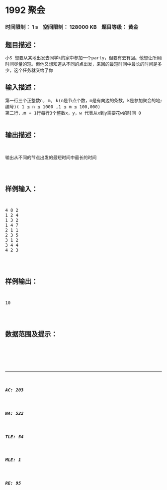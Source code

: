 # 1992 聚会   
### 时间限制： 1 s&nbsp;&nbsp;&nbsp;&nbsp;空间限制： 128000 KB&nbsp;&nbsp;&nbsp;&nbsp;题目等级： 黄金  
## 题目描述：  

<pre>
小S 想要从某地出发去同学k的家中参加一个party，但要有去有回。他想让所用的  
时间尽量的短。但他又想知道从不同的点出发，来回的最短时间中最长的时间是多  
少，这个任务就交给了你
</pre>
  
  
## 输入描述：  

<pre>
第一行三个正整数n, m, k(n是节点个数，m是有向边的条数，k是参加聚会的地点  
编号)( 1 ≤ n ≤ 1000 ,1 ≤ m ≤ 100,000)  
第二行..m + 1行每行3个整数x，y，w 代表从x到y需要花w的时间 0<w<=100
</pre>
  
  
## 输出描述：  

<pre>
输出从不同的节点出发的最短时间中最长的时间
</pre>
  
  
## 样例输入：  

<pre>
4 8 2  
1 2 4  
1 3 2  
1 4 7  
2 1 1  
2 3 5  
3 1 2  
3 4 4  
4 2 3
</pre>
  
  
## 样例输出：  

<pre>
10
</pre>
  
  
## 数据范围及提示：  

<pre>
</pre>
  
  
***  

##### AC: 203  
##### WA: 522  
##### TLE: 54  
##### MLE: 1  
##### RE: 95  

